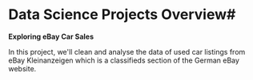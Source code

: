 # Data Science Projects Overview#

**Exploring eBay Car Sales**

In this project, we'll clean and analyse the data of used car listings from eBay Kleinanzeigen which is a classifieds section of the German eBay website.
